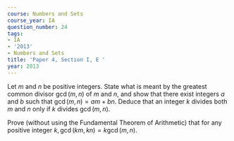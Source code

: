 ```yaml
---
course: Numbers and Sets
course_year: IA
question_number: 24
tags:
- IA
- '2013'
- Numbers and Sets
title: 'Paper 4, Section I, E '
year: 2013
---
```




Let $m$ and $n$ be positive integers. State what is meant by the greatest common divisor $\operatorname{gcd}(m, n)$ of $m$ and $n$, and show that there exist integers $a$ and $b$ such that $\operatorname{gcd}(m, n)=a m+b n$. Deduce that an integer $k$ divides both $m$ and $n$ only if $k$ divides $\operatorname{gcd}(m, n)$.

Prove (without using the Fundamental Theorem of Arithmetic) that for any positive integer $k, \operatorname{gcd}(k m, k n)=k \operatorname{gcd}(m, n)$.